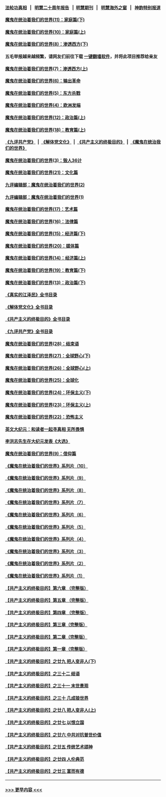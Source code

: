 #### [法轮功真相](https://github.com/gfw-breaker/truth/blob/master/README.md?t=0) &nbsp;&nbsp;|&nbsp;&nbsp; [明慧二十周年报告](https://github.com/gfw-breaker/mh-reports/blob/master/README.md?t=0) &nbsp;&nbsp;|&nbsp;&nbsp;[明慧期刊](https://github.com/gfw-breaker/mh-qikan) &nbsp;&nbsp;|&nbsp;&nbsp; [明慧海外之窗](https://github.com/gfw-breaker/mh-news/blob/master/README.md?t=0) &nbsp;&nbsp;|&nbsp;&nbsp; [神韵特别报道](https://github.com/gfw-breaker/mh-news/blob/master/shenyun.md?t=0)
#### [魔鬼在统治着我们的世界(11)：家庭篇(下)](../pages/nsc422/n10440961.md?t=11301350) 
#### [魔鬼在统治着我们的世界(10)：家庭篇(上)](../pages/nsc422/n10435448.md?t=11301350) 
#### [魔鬼在统治着我们的世界(8)：渗透西方(下)](../pages/nsc422/n10429603.md?t=11301350) 
#### 五毛举报越来越频繁，请网友们前往下载 [一键翻墙软件](https://github.com/gfw-breaker/ssr-accounts)，并将此项目推荐给亲友
#### [魔鬼在统治着我们的世界(7)：渗透西方(上)](../pages/nsc422/n10426013.md?t=11301350) 
#### [魔鬼在统治着我们的世界(6)：输出革命](../pages/nsc422/n10421536.md?t=11301350) 
#### [魔鬼在统治着我们的世界(5)：东方杀戮](../pages/nsc422/n10417707.md?t=11301350) 
#### [魔鬼在统治着我们的世界(4)：欧洲发端](../pages/nsc422/n10414890.md?t=11301350) 
#### [魔鬼在统治着我们的世界(12)：政治篇(上)](../pages/nsc422/n10444576.md?t=11301350) 
#### [魔鬼在统治着我们的世界(18)：教育篇(上)](../pages/nsc422/n10526970.md?t=11301350) 
#### [《九评共产党》](https://github.com/begood0513/9ping.md/blob/master/README.md) &nbsp;|&nbsp; [《解体党文化》](../../../../jtdwh.md/blob/master/README.md)  &nbsp;|&nbsp; [《共产主义的终极目的》](../../../../gczydzjmd.md/blob/master/README.md) &nbsp;|&nbsp; [《魔鬼在统治我们的世界》](../../../../mgztzwmdsj.md/blob/master/README.md) 
#### [魔鬼在统治着我们的世界(3)：毁人36计](../pages/nsc422/n10411583.md?t=11301350) 
#### [魔鬼在统治着我们的世界(21)：文化篇](../pages/nsc422/n10597706.md?t=11301350) 
#### [九评编辑部：魔鬼在统治着我们的世界(2)](../pages/nsc422/n10410036.md?t=11301350) 
#### [九评编辑部：魔鬼在统治着我们的世界(1)](../pages/nsc422/n10406825.md?t=11301350) 
#### [魔鬼在统治着我们的世界(17)：艺术篇](../pages/nsc422/n10499093.md?t=11301350) 
#### [魔鬼在统治着我们的世界(16)：法律篇](../pages/nsc422/n10485969.md?t=11301350) 
#### [魔鬼在统治着我们的世界(15)：经济篇(下)](../pages/nsc422/n10469975.md?t=11301350) 
#### [魔鬼在统治着我们的世界(20)：媒体篇](../pages/nsc422/n10586579.md?t=11301350) 
#### [魔鬼在统治着我们的世界(14)：经济篇(上)](../pages/nsc422/n10457370.md?t=11301350) 
#### [魔鬼在统治着我们的世界(19)：教育篇(下)](../pages/nsc422/n10564808.md?t=11301350) 
#### [魔鬼在统治着我们的世界(13)：政治篇(下)](../pages/nsc422/n10448270.md?t=11301350) 
#### [《真实的江泽民》全书目录](../pages/nsc422/n13721399.md?t=11301350) 
#### [《解体党文化》全书目录](../pages/nsc422/n13721157.md?t=11301350) 
#### [《共产主义的终极目的》全书目录](../pages/nsc422/n13721048.md?t=11301350) 
#### [《九评共产党》全书目录](../pages/nsc422/n13708085.md?t=11301350) 
#### [魔鬼在统治着我们的世界(28)：结束语](../pages/nsc422/n10936246.md?t=11301350) 
#### [魔鬼在统治着我们的世界(27)：全球野心(下)](../pages/nsc422/n10928319.md?t=11301350) 
#### [魔鬼在统治着我们的世界(26)：全球野心(上)](../pages/nsc422/n10900318.md?t=11301350) 
#### [魔鬼在统治着我们的世界(25)：全球化](../pages/nsc422/n10788205.md?t=11301350) 
#### [魔鬼在统治着我们的世界(24)：环保主义(下)](../pages/nsc422/n10695307.md?t=11301350) 
#### [魔鬼在统治着我们的世界(23)：环保主义(上)](../pages/nsc422/n10688613.md?t=11301350) 
#### [魔鬼在统治着我们的世界(22)：恐怖主义](../pages/nsc422/n10614727.md?t=11301350) 
#### [英文大纪元：和读者一起寻真相 无所畏惧](../pages/nsc422/n12542027.md?t=11301350) 
#### [李洪志先生在大纪元发表《大选》](../pages/nsc422/n12534746.md?t=11301350) 
#### [魔鬼在统治着我们的世界(9)：信仰篇](../pages/nsc422/n10432159.md?t=11301350) 
#### [《魔鬼在统治着我们的世界》系列片（10）](../pages/nsc422/n12292670.md?t=11301350) 
#### [《魔鬼在统治着我们的世界》系列片（9）](../pages/nsc422/n12290859.md?t=11301350) 
#### [《魔鬼在统治着我们的世界》系列片（8）](../pages/nsc422/n12287445.md?t=11301350) 
#### [《魔鬼在统治着我们的世界》系列片（7）](../pages/nsc422/n12283425.md?t=11301350) 
#### [《魔鬼在统治着我们的世界》系列片（6）](../pages/nsc422/n12282314.md?t=11301350) 
#### [《魔鬼在统治着我们的世界》系列片（5）](../pages/nsc422/n12281419.md?t=11301350) 
#### [《魔鬼在统治着我们的世界》系列片（4）](../pages/nsc422/n12274024.md?t=11301350) 
#### [《魔鬼在统治着我们的世界》系列片（3）](../pages/nsc422/n12271322.md?t=11301350) 
#### [《魔鬼在统治着我们的世界》系列片（2）](../pages/nsc422/n12269049.md?t=11301350) 
#### [《魔鬼在统治着我们的世界》系列片（1）](../pages/nsc422/n12267575.md?t=11301350) 
#### [【共产主义的终极目的】第六章 （完整版）](../pages/nsc422/n11428913.md?t=11301350) 
#### [【共产主义的终极目的】第五章 （完整版）](../pages/nsc422/n11428912.md?t=11301350) 
#### [【共产主义的终极目的】第四章 （完整版）](../pages/nsc422/n11428907.md?t=11301350) 
#### [【共产主义的终极目的】第三章（完整版）](../pages/nsc422/n11428848.md?t=11301350) 
#### [【共产主义的终极目的】第二章（完整版）](../pages/nsc422/n11428831.md?t=11301350) 
#### [【共产主义的终极目的】第一章（完整版）](../pages/nsc422/n11417651.md?t=11301350) 
#### [【共产主义的终极目的】之廿九 把人变非人(下)](../pages/nsc422/n11344140.md?t=11301350) 
#### [【共产主义的终极目的】之三十二 结语](../pages/nsc422/n11360535.md?t=11301350) 
#### [【共产主义的终极目的】之三十一 末世景观](../pages/nsc422/n11351129.md?t=11301350) 
#### [【共产主义的终极目的】之三十 几成狼世界](../pages/nsc422/n11348280.md?t=11301350) 
#### [【共产主义的终极目的】之廿八 把人变非人(上)](../pages/nsc422/n11340492.md?t=11301350) 
#### [【共产主义的终极目的】之廿七 以恨立国](../pages/nsc422/n11336944.md?t=11301350) 
#### [【共产主义的终极目的】之廿六 中共对抗普世价值](../pages/nsc422/n11324785.md?t=11301350) 
#### [【共产主义的终极目的】之廿五 传统艺术颂神](../pages/nsc422/n11296396.md?t=11301350) 
#### [【共产主义的终极目的】之廿四 人伦典范](../pages/nsc422/n11296397.md?t=11301350) 
#### [【共产主义的终极目的】之廿三 富而有德](../pages/nsc422/n11283598.md?t=11301350) 

----
#### [ >>> 更早内容 <<< ](../indexes/nsc422-earlier.md)
